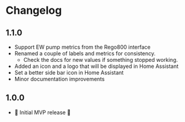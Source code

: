 # Changelog

## 1.1.0
- Support EW pump metrics from the Rego800 interface
- Renamed a couple of labels and metrics for consistency.
    - Check the docs for new values if something stopped working.
- Added an icon and a logo that will be displayed in Home Assistant
- Set a better side bar icon in Home Assistant
- Minor documentation improvements

## 1.0.0
- 🚀 Initial MVP release 🚀